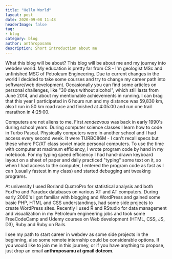 ```yaml
---
title: "Hello World"
layout: post
date: 2020-09-08 11:48
headerImage: false
tag:
- blog
category: blog
author: anthroposamu
description: Short introduction about me
---
```


What this blog will be about? This blog will be about me and my journey into webdev world. My education is pretty far from CS - I'm geologist MSc and unfinished MSC of Petroleum Engineering. Due to current changes in the world I decided to take some courses and try to change my career path into software/web development. Occasionally you can find some articles on personal challenges, like "30 days without alcohol", which still lasts from June 2014, and about my mentionable achievements in running. I can brag that this year I participated in 6 hours run and my distance was 59,830 km, also I run in 50 km road race and finished at 4:05:00 and run one trail marathon in 4:25:00. 

Computers are not aliens to me. First *rendezvous* was back in early 1990's during school years. During computer science classes I learn how to code in Turbo Pascal. Physically computers were in another school and I had access every second week. It were TURBO86M - I can't recall specs  but these where PC/XT class soviet made personal computers. To use the time with computer at maximum  efficiency, I wrote program code by hand in my notebook. For my typing  speed efficiency I had hand-drawn keyboard layout on a sheet of paper  and daily practiced "typing" some text on it, so when I had access to  the computer, I entered the program code as fast as I can (usually  fastest in my class) and started debugging ant tweaking programs.

At university I used Borland QuatroPro for statistical analysis and both FoxPro and Paradox databases on various XT and AT computers. During early 2000's I got familiar with blogging and WordPress and gained some basic PHP, HTML and CSS understandings, had some side projects to create WordPress sites. Recently I used R and RStudio for data management and visualization in my Petroleum engineering jobs and took some FreeCodeCamp and Udemy courses on Web development (HTML, CSS, JS, D3), Ruby and Ruby on Rails.

I see my path to start career in webdev as some side projects in the beginning, also some remote internship could be considerable options.  If you would like to join me in this journey, or if you have anything to propose, just drop an email **anthroposamu at gmail dotcom**.